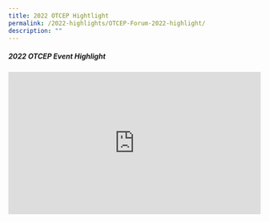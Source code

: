 ```yaml
---
title: 2022 OTCEP Hightlight
permalink: /2022-highlights/OTCEP-Forum-2022-highlight/
description: ""
---
```

##### **2022 OTCEP Event Highlight**
<div class="video-container">
<iframe width="853" height="315" src="https://www.youtube.com/embed/9-DjrjixUWI" frameborder="0" allow="accelerometer; autoplay; encrypted-media; gyroscope; picture-in-picture" allowfullscreen></iframe></div>



<style type="text/css"> 
	    .video-container {
      position: relative;
      padding-bottom: 56.25%; /* 16:9 */
      height: 0;
    }
    .video-container iframe {
      position: absolute;
      top: 0;
      left: 0;
      width: 100%;
      height: 100%;
    }
	</style>